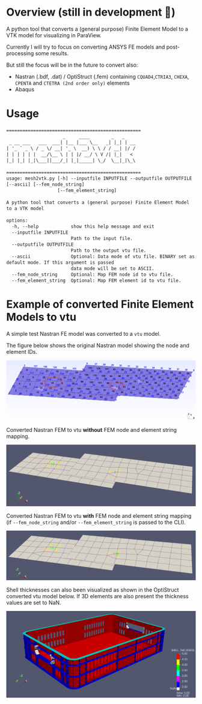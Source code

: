# Overview (still in development 🚧)
A python tool that converts a (general purpose) Finite Element Model to a VTK model for visualizing in ParaView.

Currently I will try to focus on converting ANSYS FE models and post-processing some results.


But still the focus will be in the future to convert also:
- Nastran (.bdf, .dat) / OptiStruct (.fem) containing `CQUAD4`,`CTRIA3`, `CHEXA`, `CPENTA` and `CTETRA (2nd order only)` elements
- Abaqus 

# Usage

```
==================================================
                     _     ____        _   _      
 _ __ ___   ___  ___| |__ |___ \__   _| |_| | __  
| '_ ` _ \ / _ \/ __| '_ \  __) \ \ / / __| |/ /  
| | | | | |  __/\__ \ | | |/ __/ \ V /| |_|   <   
|_| |_| |_|\___||___/_| |_|_____| \_/  \__|_|\_\  

==================================================
usage: mesh2vtk.py [-h] --inputfile INPUTFILE --outputfile OUTPUTFILE [--ascii] [--fem_node_string]
                   [--fem_element_string]

A python tool that converts a (general purpose) Finite Element Model to a VTK model

options:
  -h, --help            show this help message and exit
  --inputfile INPUTFILE
                        Path to the input file.
  --outputfile OUTPUTFILE
                        Path to the output vtu file.
  --ascii               Optional: Data mode of vtu file. BINARY set as default mode. If this argument is passed
                        data mode will be set to ASCII.
  --fem_node_string     Optional: Map FEM node id to vtu file.
  --fem_element_string  Optional: Map FEM element id to vtu file.
```

# Example of converted Finite Element Models to vtu

A simple test Nastran FE model was converted to a `vtu` model. 

The figure below shows the original Nastran model showing the node and element IDs.

![original_nastran_model](./figures/nastran_orginal.png "nastran original model")

Converted Nastran FEM to vtu **without** FEM node and element string mapping.

![vtu_no_fem_mapping](./figures/test_model_vtu_no_fem_entity_mapping.png "vtu without fem mapping")

Converted Nastran FEM to vtu **with** FEM node and element string mapping (if `--fem_node_string` and/or `--fem_element_string` is passed to the CLI). 

![vtu_with_fem_mapping](./figures/test_model_vtu_with_fem_entity_mapping.png "vtu with fem mapping")


Shell thicknesses can also been visualized as shown in the OptiStruct converted vtu model below. If 3D elements are also present the thickness values are set to NaN.

![element_thickness](./figures/element_thickness.png "vtu with fem mapping") 





